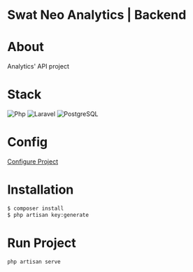 # Swat Neo Analytics | Backend

# About
Analytics' API project

# Stack
![Php](https://img.shields.io/badge/_-PHP-292e33?style=flat-square&logo=php&logoColor=fff)
![Laravel](https://img.shields.io/badge/_-Laravel-292e33?style=flat-square&logo=laravel&logoColor=fff)
![PostgreSQL](https://img.shields.io/badge/_-PostgreSQL-292e33?style=flat-square&logo=PostgreSQL&logoColor=fff)


# Config
[Configure Project](https://laravel.com/docs/8.x/configuration)

# Installation
```bash
$ composer install
$ php artisan key:generate

```
# Run Project
```bash
php artisan serve
```
